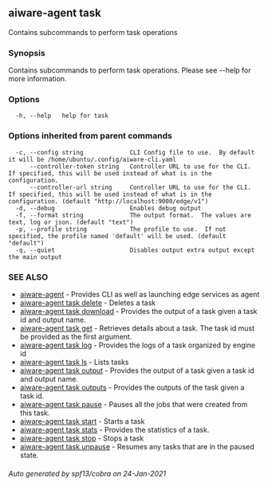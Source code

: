 ## aiware-agent task

Contains subcommands to perform task operations

### Synopsis

Contains subcommands to perform task operations.  Please see --help for more information.

### Options

```
  -h, --help   help for task
```

### Options inherited from parent commands

```
  -c, --config string             CLI Config file to use.  By default it will be /home/ubuntu/.config/aiware-cli.yaml
      --controller-token string   Controller URL to use for the CLI.  If specified, this will be used instead of what is in the configuration.
      --controller-url string     Controller URL to use for the CLI.  If specified, this will be used instead of what is in the configuration. (default "http://localhost:9000/edge/v1")
  -d, --debug                     Enables debug output
  -f, --format string             The output format.  The values are text, log or json. (default "text")
  -p, --profile string            The profile to use.  If not specified, the profile named 'default' will be used. (default "default")
  -q, --quiet                     Disables output extra output except the main output
```

### SEE ALSO

* [aiware-agent](/cli/aiware-agent.md)	 - Provides CLI as well as launching edge services as agent
* [aiware-agent task delete](/cli/aiware-agent_task_delete.md)	 - Deletes a task
* [aiware-agent task download](/cli/aiware-agent_task_download.md)	 - Provides the output of a task given a task id and output name.
* [aiware-agent task get](/cli/aiware-agent_task_get.md)	 - Retrieves details about a task. The task id must be provided as the first argument.
* [aiware-agent task log](/cli/aiware-agent_task_log.md)	 - Provides the logs of a task organized by engine id
* [aiware-agent task ls](/cli/aiware-agent_task_ls.md)	 - Lists tasks
* [aiware-agent task output](/cli/aiware-agent_task_output.md)	 - Provides the output of a task given a task id and output name.
* [aiware-agent task outputs](/cli/aiware-agent_task_outputs.md)	 - Provides the outputs of the task given a task id.
* [aiware-agent task pause](/cli/aiware-agent_task_pause.md)	 - Pauses all the jobs that were created from this task.
* [aiware-agent task start](/cli/aiware-agent_task_start.md)	 - Starts a task
* [aiware-agent task stats](/cli/aiware-agent_task_stats.md)	 - Provides the statistics of a task.
* [aiware-agent task stop](/cli/aiware-agent_task_stop.md)	 - Stops a task
* [aiware-agent task unpause](/cli/aiware-agent_task_unpause.md)	 - Resumes any tasks that are in the paused state.

###### Auto generated by spf13/cobra on 24-Jan-2021
